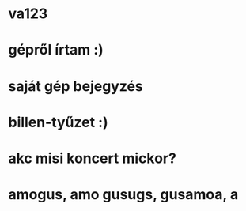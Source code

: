# va123
# gépről írtam :)
# saját gép bejegyzés
# billen-tyűzet :)
# akc misi koncert mickor?
# amogus, amo gusugs, gusamoa, a
